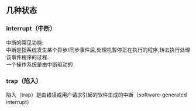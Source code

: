 ## 几种状态
### interrupt（中断）
中断的常见功能:  
中断是指系统发生某个异步/同步事件后,处理机暂停正在执行的程序,转去执行处理该事件程序的过程.<br/>
一个操作系统是由中断驱动的<br/>

### trap（陷入）
陷入（trap）是由错误或用户请求引起的软件生成的中断（software-generated interrupt）

